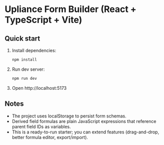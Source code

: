 # Upliance Form Builder (React + TypeScript + Vite)

## Quick start

1. Install dependencies:
   ```bash
   npm install
   ```

2. Run dev server:
   ```bash
   npm run dev
   ```

3. Open http://localhost:5173

## Notes
- The project uses localStorage to persist form schemas.
- Derived field formulas are plain JavaScript expressions that reference parent field IDs as variables.
- This is a ready-to-run starter; you can extend features (drag-and-drop, better formula editor, export/import).
